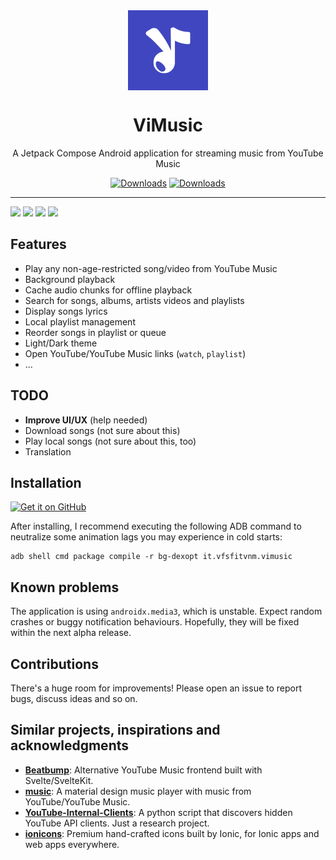 <div align="center">
    <img src="./app/src/main/ic_launcher-playstore.png" width="128" height="128" style="display: block; margin: 0 auto"/>
    <h1>ViMusic</h1>
    <p>A Jetpack Compose Android application for streaming music from YouTube Music</p>

[![Downloads](https://img.shields.io/badge/-Jetpack%20Compose-3a83f9?style=for-the-badge&logo=jetpackcompose&logoColor=white&labelColor=2ec781)](https://developer.android.com/jetpack/compose)
[![Downloads](https://img.shields.io/github/downloads/vfsfitvnm/ViMusic/total?style=for-the-badge&labelColor=002b41)](https://github.com/vfsfitvnm/ViMusic/releases)
</div>

---

<p>
  <img src="https://user-images.githubusercontent.com/46219656/171632003-33a017d7-cdc8-4588-a1fc-45be294969a8.png" width="200" />
  <img src="https://user-images.githubusercontent.com/46219656/171632005-f51cce3f-20d4-44e6-83dd-c1d27e9c63e0.png" width="200" />
  <img src="https://user-images.githubusercontent.com/46219656/172060638-b6c7b06f-a708-48e8-9d2a-97558a83676c.png" width="200" />
  <img src="https://user-images.githubusercontent.com/46219656/171632008-e66392c7-9462-4383-b7cf-8ec5f5701f9c.png" width="200" />
</p>

## Features
- Play any non-age-restricted song/video from YouTube Music
- Background playback
- Cache audio chunks for offline playback
- Search for songs, albums, artists videos and playlists
- Display songs lyrics
- Local playlist management
- Reorder songs in playlist or queue
- Light/Dark theme
- Open YouTube/YouTube Music links (`watch`, `playlist`)
- ...

## TODO
- **Improve UI/UX** (help needed)
- Download songs (not sure about this)
- Play local songs (not sure about this, too)
- Translation

## Installation
[<img src="https://github.com/machiav3lli/oandbackupx/blob/034b226cea5c1b30eb4f6a6f313e4dadcbb0ece4/badge_github.png" alt="Get it on GitHub" height="80">](https://github.com/vfsfitvnm/ViMusic/releases/latest)

After installing, I recommend executing the following ADB command to neutralize some animation lags you may experience in cold starts:
```
adb shell cmd package compile -r bg-dexopt it.vfsfitvnm.vimusic
```

## Known problems
The application is using `androidx.media3`, which is unstable. Expect random crashes or buggy notification behaviours. Hopefully, they will be fixed within the next alpha release.

## Contributions
There's a huge room for improvements! Please open an issue to report bugs, discuss ideas and so on.

## Similar projects, inspirations and acknowledgments
- [**Beatbump**](https://github.com/snuffyDev/Beatbump): Alternative YouTube Music frontend built with Svelte/SvelteKit.
- [**music**](https://github.com/z-huang/music): A material design music player with music from YouTube/YouTube Music.
- [**YouTube-Internal-Clients**](https://github.com/zerodytrash/YouTube-Internal-Clients): A python script that discovers hidden YouTube API clients. Just a research project.
- [**ionicons**](https://github.com/ionic-team/ionicons): Premium hand-crafted icons built by Ionic, for Ionic apps and web apps everywhere.
